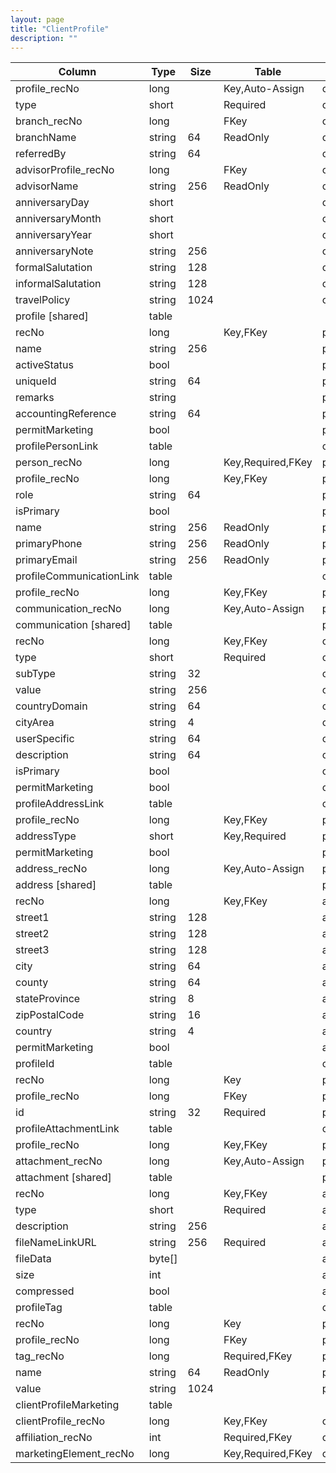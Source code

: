 ```yaml
---
layout: page
title: "ClientProfile"
description: ""
---
```




| Column | Type | Size | Table | Description |
| ------ | ---- | ---- | ----- | ----------- |
| profile_recNo | long |  | Key,Auto-Assign | clientProfile | 
| type | short |  | Required | clientProfile | 
| branch_recNo | long |  | FKey | clientProfile | 
| branchName | string | 64 | ReadOnly | clientProfile | 
| referredBy | string | 64 |  | clientProfile | 
| advisorProfile_recNo | long |  | FKey | clientProfile | 
| advisorName | string | 256 | ReadOnly | clientProfile | 
| anniversaryDay | short |  |  | clientProfile | 
| anniversaryMonth | short |  |  | clientProfile | 
| anniversaryYear | short |  |  | clientProfile | 
| anniversaryNote | string | 256 |  | clientProfile | 
| formalSalutation | string | 128 |  | clientProfile | 
| informalSalutation | string | 128 |  | clientProfile | 
| travelPolicy | string | 1024 |  | clientProfile | 
| profile  [shared] | table |  |  |  | 
| recNo | long |  | Key,FKey | profile | 
| name | string | 256 |  | profile | 
| activeStatus | bool |  |  | profile | 
| uniqueId | string | 64 |  | profile | 
| remarks | string |  |  | profile | 
| accountingReference | string | 64 |  | profile | 
| permitMarketing | bool |  |  | profile | 
| profilePersonLink  | table |  |  | clientProfile | 
| person_recNo | long |  | Key,Required,FKey | profilePersonLink | 
| profile_recNo | long |  | Key,FKey | profilePersonLink | 
| role | string | 64 |  | profilePersonLink | 
| isPrimary | bool |  |  | profilePersonLink | 
| name | string | 256 | ReadOnly | profilePersonLink | 
| primaryPhone | string | 256 | ReadOnly | profilePersonLink | 
| primaryEmail | string | 256 | ReadOnly | profilePersonLink | 
| profileCommunicationLink  | table |  |  | clientProfile | 
| profile_recNo | long |  | Key,FKey | profileCommunicationLink | 
| communication_recNo | long |  | Key,Auto-Assign | profileCommunicationLink | 
| communication  [shared] | table |  |  | profile | 
| recNo | long |  | Key,FKey | communication | 
| type | short |  | Required | communication | 
| subType | string | 32 |  | communication | 
| value | string | 256 |  | communication | 
| countryDomain | string | 64 |  | communication | 
| cityArea | string | 4 |  | communication | 
| userSpecific | string | 64 |  | communication | 
| description | string | 64 |  | communication | 
| isPrimary | bool |  |  | communication | 
| permitMarketing | bool |  |  | communication | 
| profileAddressLink  | table |  |  | clientProfile | 
| profile_recNo | long |  | Key,FKey | profileAddressLink | 
| addressType | short |  | Key,Required | profileAddressLink | 
| permitMarketing | bool |  |  | profileAddressLink | 
| address_recNo | long |  | Key,Auto-Assign | profileAddressLink | 
| address  [shared] | table |  |  | profile | 
| recNo | long |  | Key,FKey | address | 
| street1 | string | 128 |  | address | 
| street2 | string | 128 |  | address | 
| street3 | string | 128 |  | address | 
| city | string | 64 |  | address | 
| county | string | 64 |  | address | 
| stateProvince | string | 8 |  | address | 
| zipPostalCode | string | 16 |  | address | 
| country | string | 4 |  | address | 
| permitMarketing | bool |  |  | address | 
| profileId  | table |  |  | clientProfile | 
| recNo | long |  | Key | profileId | 
| profile_recNo | long |  | FKey | profileId | 
| id | string | 32 | Required | profileId | 
| profileAttachmentLink  | table |  |  | clientProfile | 
| profile_recNo | long |  | Key,FKey | profileAttachmentLink | 
| attachment_recNo | long |  | Key,Auto-Assign | profileAttachmentLink | 
| attachment  [shared] | table |  |  | profile | 
| recNo | long |  | Key,FKey | attachment | 
| type | short |  | Required | attachment | 
| description | string | 256 |  | attachment | 
| fileNameLinkURL | string | 256 | Required | attachment | 
| fileData | byte[] |  |  | attachment | 
| size | int |  |  | attachment | 
| compressed | bool |  |  | attachment | 
| profileTag  | table |  |  | clientProfile | 
| recNo | long |  | Key | profileTag | 
| profile_recNo | long |  | FKey | profileTag | 
| tag_recNo | long |  | Required,FKey | profileTag | 
| name | string | 64 | ReadOnly | profileTag | 
| value | string | 1024 |  | profileTag | 
| clientProfileMarketing  | table |  |  |  | 
| clientProfile_recNo | long |  | Key,FKey | clientProfileMarketing | 
| affiliation_recNo | int |  | Required,FKey | clientProfileMarketing | 
| marketingElement_recNo | long |  | Key,Required,FKey | clientProfileMarketing | 


